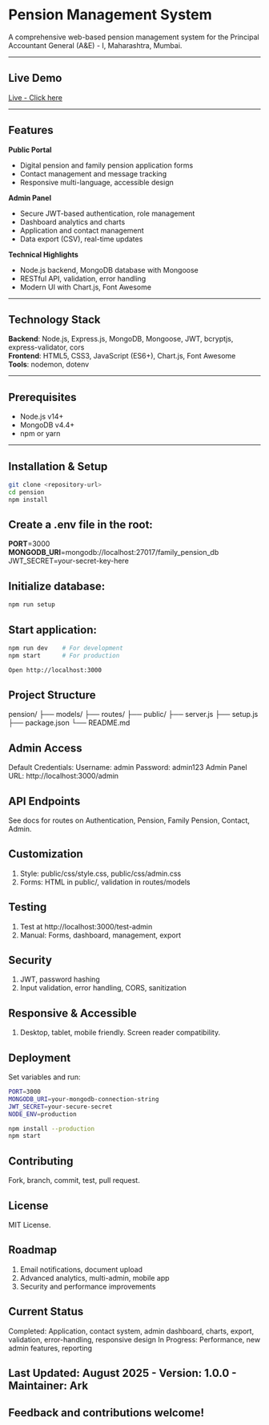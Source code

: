 # Pension Management System

A comprehensive web-based pension management system for the Principal Accountant General (A&E) - I, Maharashtra, Mumbai.

***

## Live Demo
[Live - Click here](https://web-application-development-assignment.onrender.com/)

***

## Features

**Public Portal**
- Digital pension and family pension application forms
- Contact management and message tracking
- Responsive multi-language, accessible design

**Admin Panel**
- Secure JWT-based authentication, role management
- Dashboard analytics and charts
- Application and contact management
- Data export (CSV), real-time updates

**Technical Highlights**
- Node.js backend, MongoDB database with Mongoose
- RESTful API, validation, error handling
- Modern UI with Chart.js, Font Awesome

***

## Technology Stack

**Backend**: Node.js, Express.js, MongoDB, Mongoose, JWT, bcryptjs, express-validator, cors  
**Frontend**: HTML5, CSS3, JavaScript (ES6+), Chart.js, Font Awesome  
**Tools**: nodemon, dotenv

***

## Prerequisites

- Node.js v14+
- MongoDB v4.4+
- npm or yarn

***

## Installation & Setup

```bash
git clone <repository-url>
cd pension
npm install
```

## Create a .env file in the root:
**PORT**=3000
**MONGODB_URI**=mongodb://localhost:27017/family_pension_db
JWT_SECRET=your-secret-key-here

## Initialize database:
```bash
npm run setup
```
## Start application:
```bash
npm run dev    # For development
npm start      # For production
```
```bash
Open http://localhost:3000
```
## Project Structure
pension/
├── models/
├── routes/
├── public/
├── server.js
├── setup.js
├── package.json
└── README.md

## Admin Access
Default Credentials:
Username: admin
Password: admin123
Admin Panel URL: http://localhost:3000/admin

## API Endpoints
See docs for routes on Authentication, Pension, Family Pension, Contact, Admin.

## Customization
1. Style: public/css/style.css, public/css/admin.css
2. Forms: HTML in public/, validation in routes/models

## Testing
1. Test at http://localhost:3000/test-admin
2. Manual: Forms, dashboard, management, export

## Security
1. JWT, password hashing
2. Input validation, error handling, CORS, sanitization

## Responsive & Accessible
1. Desktop, tablet, mobile friendly. Screen reader compatibility.

## Deployment
Set variables and run:
```bash
PORT=3000
MONGODB_URI=your-mongodb-connection-string
JWT_SECRET=your-secure-secret
NODE_ENV=production
```
```bash
npm install --production
npm start
```

## Contributing
Fork, branch, commit, test, pull request.

## License
MIT License.

## Roadmap
1. Email notifications, document upload
2. Advanced analytics, multi-admin, mobile app
3. Security and performance improvements

## Current Status
Completed: Application, contact system, admin dashboard, charts, export, validation, error-handling, responsive design
In Progress: Performance, new admin features, reporting

## Last Updated: August 2025 - Version: 1.0.0 - Maintainer: Ark

## Feedback and contributions welcome!



